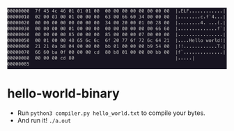 <p align="center"> <img src="binary.png" alt="Saynaa-Language" title="Saynaa Programming Language" align="center"> </p>

# hello-world-binary

- Run `python3 compiler.py hello_world.txt` to compile your bytes.
- And run it! `./a.out`
